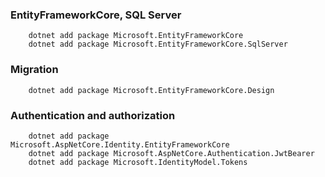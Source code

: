 ### EntityFrameworkCore, SQL Server

```
    dotnet add package Microsoft.EntityFrameworkCore
    dotnet add package Microsoft.EntityFrameworkCore.SqlServer
```

### Migration

```
    dotnet add package Microsoft.EntityFrameworkCore.Design
```

### Authentication and authorization

```
    dotnet add package Microsoft.AspNetCore.Identity.EntityFrameworkCore
    dotnet add package Microsoft.AspNetCore.Authentication.JwtBearer
    dotnet add package Microsoft.IdentityModel.Tokens
```
